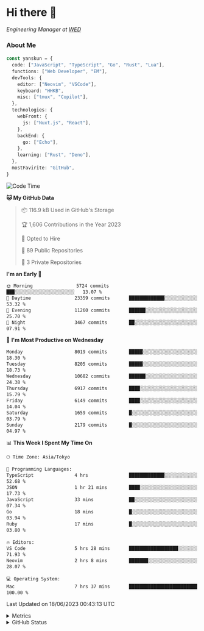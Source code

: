 # Hi there&nbsp;:wave:

<!-- ![Alt text](https://spotify-recently-played-readme.vercel.app/api?user=31kynbuubkiu3r4qh4hjuaglhfay) -->

_Engineering Manager at [WED](https://github.com/wedinc)_

### About Me

```ts
const yanskun = {
  code: ["JavaScript", "TypeScript", "Go", "Rust", "Lua"],
  functions: ["Web Developer", "EM"],
  devTools: {
    editor: ["Neovim", "VSCode"],
    keyboard: "HHKB",
    misc: ["tmux", "Copilot"],
  },
  technologies: {
    webFront: {
      js: ["Nuxt.js", "React"],
    },
    backEnd: {
      go: ["Echo"],
    },
    learning: ["Rust", "Deno"],
  },
  mostFavirite: "GitHub",
}
```

<!--START_SECTION:waka-->
![Code Time](http://img.shields.io/badge/Code%20Time-338%20hrs%2047%20mins-blue)

**🐱 My GitHub Data** 

> 📦 116.9 kB Used in GitHub's Storage 
 > 
> 🏆 1,606 Contributions in the Year 2023
 > 
> 💼 Opted to Hire
 > 
> 📜 89 Public Repositories 
 > 
> 🔑 3 Private Repositories 
 > 
**I'm an Early 🐤** 

```text
🌞 Morning                5724 commits        ███░░░░░░░░░░░░░░░░░░░░░░   13.07 % 
🌆 Daytime                23359 commits       █████████████░░░░░░░░░░░░   53.32 % 
🌃 Evening                11260 commits       ██████░░░░░░░░░░░░░░░░░░░   25.70 % 
🌙 Night                  3467 commits        ██░░░░░░░░░░░░░░░░░░░░░░░   07.91 % 
```
📅 **I'm Most Productive on Wednesday** 

```text
Monday                   8019 commits        █████░░░░░░░░░░░░░░░░░░░░   18.30 % 
Tuesday                  8205 commits        █████░░░░░░░░░░░░░░░░░░░░   18.73 % 
Wednesday                10682 commits       ██████░░░░░░░░░░░░░░░░░░░   24.38 % 
Thursday                 6917 commits        ████░░░░░░░░░░░░░░░░░░░░░   15.79 % 
Friday                   6149 commits        ████░░░░░░░░░░░░░░░░░░░░░   14.04 % 
Saturday                 1659 commits        █░░░░░░░░░░░░░░░░░░░░░░░░   03.79 % 
Sunday                   2179 commits        █░░░░░░░░░░░░░░░░░░░░░░░░   04.97 % 
```


📊 **This Week I Spent My Time On** 

```text
🕑︎ Time Zone: Asia/Tokyo

💬 Programming Languages: 
TypeScript               4 hrs               █████████████░░░░░░░░░░░░   52.68 % 
JSON                     1 hr 21 mins        ████░░░░░░░░░░░░░░░░░░░░░   17.73 % 
JavaScript               33 mins             ██░░░░░░░░░░░░░░░░░░░░░░░   07.34 % 
Go                       18 mins             █░░░░░░░░░░░░░░░░░░░░░░░░   03.94 % 
Ruby                     17 mins             █░░░░░░░░░░░░░░░░░░░░░░░░   03.80 % 

🔥 Editors: 
VS Code                  5 hrs 28 mins       ██████████████████░░░░░░░   71.93 % 
Neovim                   2 hrs 8 mins        ███████░░░░░░░░░░░░░░░░░░   28.07 % 

💻 Operating System: 
Mac                      7 hrs 37 mins       █████████████████████████   100.00 % 
```


 Last Updated on 18/06/2023 00:43:13 UTC
<!--END_SECTION:waka-->

<details>
  <summary>Metrics</summary>
  <img src="https://github.com/yanskun/yanskun/blob/main/github-metrics.svg" alt="Metrics">
</details>

<details>
  <summary>GitHub Status</summary>
  <picture>
    <source media="(prefers-color-scheme: dark)" srcset="https://raw.githubusercontent.com/yanskun/yanskun/master/profile-summary-card-output/nord_dark/0-profile-details.svg">
   <img src="https://raw.githubusercontent.com/yanskun/yanskun/master/profile-summary-card-output/default/0-profile-details.svg">
  </picture>
  <br>
  <picture>
    <source media="(prefers-color-scheme: dark)" srcset="https://raw.githubusercontent.com/yanskun/yanskun/master/profile-summary-card-output/nord_dark/1-repos-per-language.svg">
   <img src="https://raw.githubusercontent.com/yanskun/yanskun/master/profile-summary-card-output/default/1-repos-per-language.svg">
  </picture>
  <picture>
    <source media="(prefers-color-scheme: dark)" srcset="https://raw.githubusercontent.com/yanskun/yanskun/master/profile-summary-card-output/nord_dark/2-most-commit-language.svg">
   <img src="https://raw.githubusercontent.com/yanskun/yanskun/master/profile-summary-card-output/default/2-most-commit-language.svg">
  </picture>
  <br>
  <picture>
    <source media="(prefers-color-scheme: dark)" srcset="https://raw.githubusercontent.com/yanskun/yanskun/master/profile-summary-card-output/nord_dark/3-stats.svg">
   <img src="https://raw.githubusercontent.com/yanskun/yanskun/master/profile-summary-card-output/default/3-stats.svg">
  </picture>
  <picture>
    <source media="(prefers-color-scheme: dark)" srcset="https://raw.githubusercontent.com/yanskun/yanskun/master/profile-summary-card-output/nord_dark/4-productive-time.svg">
   <img src="https://raw.githubusercontent.com/yanskun/yanskun/master/profile-summary-card-output/default/4-productive-time.svg">
  </picture>
</details>
